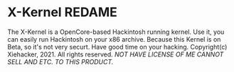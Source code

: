 # X-Kernel REDAME
The X-Kernel is a OpenCore-based Hackintosh running kernel. Use it, you can easily run Hackintosh on your x86 archive.
Because this Kernel is on Beta, so it's not very securt.
Have good time on your hacking.
Copyright(c) Xiehacker, 2021. All rights reserved.
*NOT HAVE LICENSE OF ME CANNOT SELL AND ETC. TO THIS PRODUCT.*
